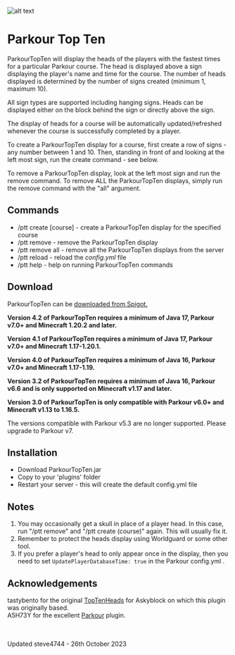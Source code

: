 ![alt text](https://user-images.githubusercontent.com/6975392/173207544-eb402a75-f293-4eb2-92eb-f3ff94855ecc.png "Parkour Top Ten by steve4744")

# Parkour Top Ten

ParkourTopTen will display the heads of the players with the fastest times for a particular Parkour course. The head is displayed above a sign displaying the player's name and time for the course. The number of heads displayed is determined by the number of signs created (minimum 1, maximum 10).

All sign types are supported including hanging signs. Heads can be displayed either on the block behind the sign or directly above the sign.

The display of heads for a course will be automatically updated/refreshed whenever the course is successfully completed by a player.

To create a ParkourTopTen display for a course, first create a row of signs - any number between 1 and 10. Then, standing in front of and looking at the left most sign, run the create command - see below.

To remove a ParkourTopTen display, look at the left most sign and run the remove command.
To remove ALL the ParkourTopTen displays, simply run the remove command with the "all" argument.

## Commands
* /ptt create [course] - create a ParkourTopTen display for the specified course
* /ptt remove - remove the ParkourTopTen display
* /ptt remove all - remove all the ParkourTopTen displays from the server
* /ptt reload - reload the  _config.yml_  file
* /ptt help - help on running ParkourTopTen commands

## Download
ParkourTopTen can be [downloaded from Spigot.](https://www.spigotmc.org/resources/parkour-top-ten.46268// "ParkourTopTen by steve4744")

**Version 4.2 of ParkourTopTen requires a minimum of Java 17, Parkour v7.0+ and Minecraft 1.20.2 and later.**

**Version 4.1 of ParkourTopTen requires a minimum of Java 17, Parkour v7.0+ and Minecraft 1.17-1.20.1.**

**Version 4.0 of ParkourTopTen requires a minimum of Java 16, Parkour v7.0+ and Minecraft 1.17-1.19.**

**Version 3.2 of ParkourTopTen requires a minimum of Java 16, Parkour v6.6 and is only supported on Minecraft v1.17 and later.**

**Version 3.0 of ParkourTopTen is only compatible with Parkour v6.0+ and Minecraft v1.13 to 1.16.5.**

The versions compatible with Parkour v5.3 are no longer supported. Please upgrade to Parkour v7.

## Installation
* Download ParkourTopTen.jar
* Copy to your 'plugins' folder
* Restart your server - this will create the default config.yml file

## Notes
1. You may occasionally get a skull in place of a player head. In this case, run "/ptt remove" and "/ptt create (course)" again. This will usually fix it.
2. Remember to protect the heads display using Worldguard or some other tool.
3. If you prefer a player's head to only appear once in the display, then you need to set ```UpdatePlayerDatabaseTime: true``` in the Parkour config.yml .


## Acknowledgements
tastybento for the original [TopTenHeads](https://github.com/tastybento/TopTenHeads) for Askyblock on which this plugin was originally based.<br>
A5H73Y for the excellent [Parkour](https://github.com/A5H73Y/Parkour) plugin.

<br />
<br />
Updated steve4744 - 26th October 2023

